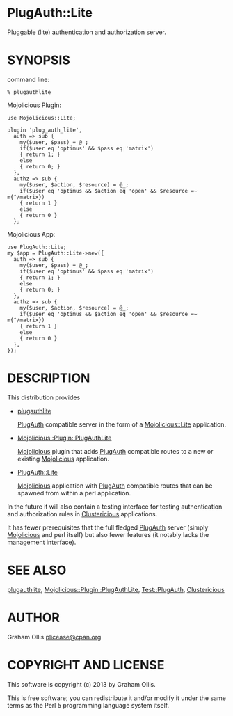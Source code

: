 # PlugAuth::Lite

Pluggable (lite) authentication and authorization server.

# SYNOPSIS

command line:

    % plugauthlite

Mojolicious Plugin:

    use Mojolicious::Lite;
    
    plugin 'plug_auth_lite', 
      auth => sub {
        my($user, $pass) = @_;
        if($user eq 'optimus' && $pass eq 'matrix')
        { return 1; }
        else
        { return 0; }
      },
      authz => sub {
        my($user, $action, $resource) = @_;
        if($user eq 'optimus && $action eq 'open' && $resource =~ m{^/matrix})
        { return 1 }
        else
        { return 0 }
      };

Mojolicious App:

    use PlugAuth::Lite;
    my $app = PlugAuth::Lite->new({
      auth => sub {
        my($user, $pass) = @_;
        if($user eq 'optimus' && $pass eq 'matrix')
        { return 1; }
        else
        { return 0; }
      },
      authz => sub {
        my($user, $action, $resource) = @_;
        if($user eq 'optimus && $action eq 'open' && $resource =~ m{^/matrix})
        { return 1 }
        else
        { return 0 }
      },
    });

# DESCRIPTION

This distribution provides 

- [plugauthlite](http://search.cpan.org/perldoc?plugauthlite)

    [PlugAuth](http://search.cpan.org/perldoc?PlugAuth) compatible server in the form of a [Mojolicious::Lite](http://search.cpan.org/perldoc?Mojolicious::Lite) application.

- [Mojolicious::Plugin::PlugAuthLite](http://search.cpan.org/perldoc?Mojolicious::Plugin::PlugAuthLite)

    [Mojolicious](http://search.cpan.org/perldoc?Mojolicious) plugin that adds [PlugAuth](http://search.cpan.org/perldoc?PlugAuth) compatible routes to a new or 
    existing [Mojolicious](http://search.cpan.org/perldoc?Mojolicious) application.

- [PlugAuth::Lite](http://search.cpan.org/perldoc?PlugAuth::Lite)

    [Mojolicious](http://search.cpan.org/perldoc?Mojolicious) application with [PlugAuth](http://search.cpan.org/perldoc?PlugAuth) compatible routes that can be spawned
    from within a perl application.

In the future it will also contain a testing interface for testing authentication
and authorization rules in [Clustericious](http://search.cpan.org/perldoc?Clustericious) applications.

It has fewer prerequisites that the full fledged [PlugAuth](http://search.cpan.org/perldoc?PlugAuth) server (simply
[Mojolicious](http://search.cpan.org/perldoc?Mojolicious) and perl itself) but also fewer features (it notably lacks
the management interface).

# SEE ALSO

[plugauthlite](http://search.cpan.org/perldoc?plugauthlite),
[Mojolicious::Plugin::PlugAuthLite](http://search.cpan.org/perldoc?Mojolicious::Plugin::PlugAuthLite),
[Test::PlugAuth](http://search.cpan.org/perldoc?Test::PlugAuth),
[Clustericious](http://search.cpan.org/perldoc?Clustericious)

# AUTHOR

Graham Ollis <plicease@cpan.org>

# COPYRIGHT AND LICENSE

This software is copyright (c) 2013 by Graham Ollis.

This is free software; you can redistribute it and/or modify it under
the same terms as the Perl 5 programming language system itself.
